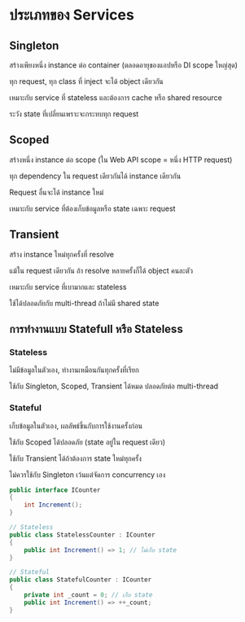 # ประเภทของ Services

## Singleton
สร้างเพียงหนึ่ง instance ต่อ container (ตลอดอายุของแอปหรือ DI scope ใหญ่สุด)

ทุก request, ทุก class ที่ inject จะได้ object เดียวกัน

เหมาะกับ service ที่ stateless และต้องการ cache หรือ shared resource

ระวัง state ที่เปลี่ยนเพราะจะกระทบทุก request


## Scoped
สร้างหนึ่ง instance ต่อ scope (ใน Web API scope = หนึ่ง HTTP request)

ทุก dependency ใน request เดียวกันได้ instance เดียวกัน

Request อื่นจะได้ instance ใหม่

เหมาะกับ service ที่ต้องเก็บข้อมูลหรือ state เฉพาะ request


## Transient
สร้าง instance ใหม่ทุกครั้งที่ resolve

แม้ใน request เดียวกัน ถ้า resolve หลายครั้งก็ได้ object คนละตัว

เหมาะกับ service ที่เบามากและ stateless

ใช้ได้ปลอดภัยกับ multi-thread ถ้าไม่มี shared state

## การทำงานแบบ Statefull หรือ Stateless 

### Stateless
ไม่มีข้อมูลในตัวเอง, ทำงานเหมือนกันทุกครั้งที่เรียก

ใช้กับ Singleton, Scoped, Transient ได้หมด ปลอดภัยต่อ multi-thread


### Stateful
เก็บข้อมูลในตัวเอง, ผลลัพธ์ขึ้นกับการใช้งานครั้งก่อน

ใช้กับ Scoped ได้ปลอดภัย (state อยู่ใน request เดียว)

ใช้กับ Transient ได้ถ้าต้องการ state ใหม่ทุกครั้ง

ไม่ควรใช้กับ Singleton เว้นแต่จัดการ concurrency เอง

```c#
public interface ICounter
{
    int Increment();
}

// Stateless
public class StatelessCounter : ICounter
{
    public int Increment() => 1; // ไม่เก็บ state
}

// Stateful
public class StatefulCounter : ICounter
{
    private int _count = 0; // เก็บ state
    public int Increment() => ++_count;
}
```

